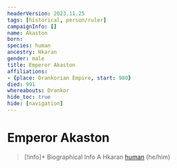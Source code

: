 ```yaml
---
headerVersion: 2023.11.25
tags: [historical, person/ruler]
campaignInfo: []
name: Akaston
born:
species: human
ancestry: Hkaran
gender: male
title: Emperor Akaston
affiliations:
- {place: Drankorian Empire, start: 980}
died: 991
whereabouts: Drankor
hide_toc: true
hide: [navigation]
---
```

# Emperor Akaston
>[!info]+ Biographical Info
> A Hkaran [human](<../../../species/humans/humans.md>) (he/him)
> 
> 
>> 

